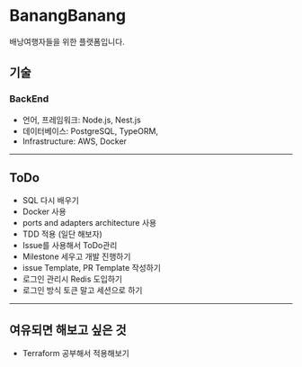 # BanangBanang
배낭여행자들을 위한 플랫폼입니다.

## 기술
### BackEnd
- 언어, 프레임워크: Node.js, Nest.js
- 데이터베이스: PostgreSQL, TypeORM, 
- Infrastructure: AWS, Docker

---

## ToDo
- SQL 다시 배우기
- Docker 사용
- ports and adapters architecture 사용
- TDD 적용 (일단 해보자)
- Issue를 사용해서 ToDo관리
- Milestone 세우고 개발 진행하기
- issue Template, PR Template 작성하기
- 로그인 관리시 Redis 도입하기
- 로그인 방식 토큰 말고 세션으로 하기

---

## 여유되면 해보고 싶은 것
- Terraform 공부해서 적용해보기
